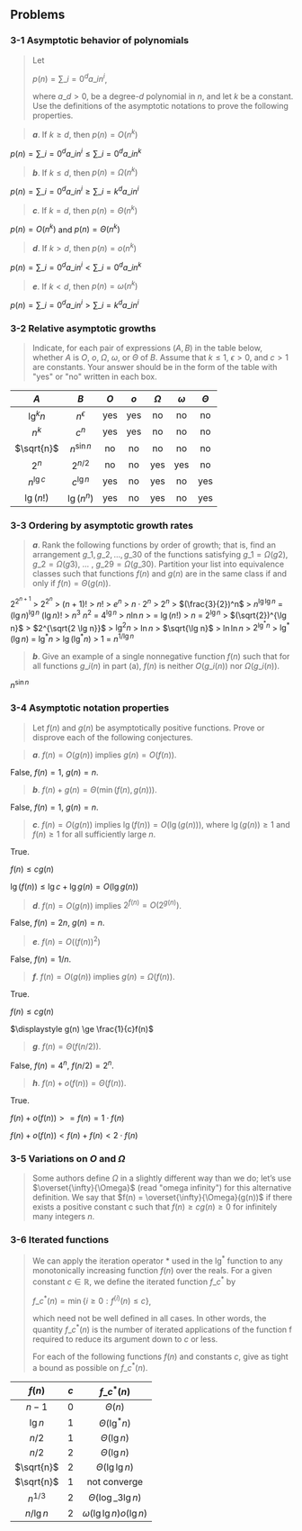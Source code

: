 ## Problems

### 3-1 Asymptotic behavior of polynomials

> Let
> 
> $p(n)=\sum\_{i=0}^d a\_i n^i$,
> 
> where $a\_d > 0$, be a degree-$d$ polynomial in $n$, and let $k$ be a constant. Use the definitions of the asymptotic notations to prove the following properties.

> __*a*__. If $k \ge d$, then $p(n)=O(n^k)$

$\displaystyle p(n)=\sum\_{i=0}^d a\_i n^i \le \sum\_{i=0}^d a\_i n^k$

> __*b*__. If $k \le d$, then $p(n)=\Omega(n^k)$

$\displaystyle p(n)=\sum\_{i=0}^d a\_i n^i \ge \sum\_{i=k}^d a\_i n^i$

> __*c*__. If $k = d$, then $p(n)=\Theta(n^k)$

$\displaystyle p(n)=O(n^k)$ and $p(n)=\Theta(n^k)$

> __*d*__. If $k > d$, then $p(n)=o(n^k)$

$\displaystyle p(n)=\sum\_{i=0}^d a\_i n^i < \sum\_{i=0}^d a\_i n^k$

> __*e*__. If $k < d$, then $p(n)=\omega(n^k)$

$\displaystyle p(n)=\sum\_{i=0}^d a\_i n^i > \sum\_{i=k}^d a\_i n^i$

### 3-2 Relative asymptotic growths

> Indicate, for each pair of expressions $(A,B)$ in the table below, whether $A$ is $O$, $o$, $\Omega$, $\omega$, or $\Theta$ of $B$. Assume that $k \le 1$, $\epsilon > 0$, and $c > 1$ are constants. Your answer
should be in the form of the table with "yes" or "no" written in each box.

| $A$ | $B$ | $O$ | $o$ | $\Omega$ | $\omega$ | $\Theta$ |
|:-:|:-:|:-:|:-:|:-:|:-:|:-:|
| $\lg^kn$ | $n^\epsilon$ | yes | yes | no | no | no |
| $n^k$ | $c^n$ | yes | yes | no | no | no |
| $\sqrt{n}$ | $n^{\sin n}$ | no | no | no | no | no |
| $2^n$ | $2^{n/2}$ | no | no | yes | yes | no |
| $n^{\lg c}$ | $c^{\lg n}$ | yes | no | yes | no | yes |
| $\lg(n!)$ | $\lg(n^n)$ | yes | no | yes | no | yes |

### 3-3 Ordering by asymptotic growth rates

> __*a*__. Rank the following functions by order of growth; that is, find an arrangement $g\_1, g\_2, \dots ,g\_{30}$ of the functions satisfying $g\_1 = \Omega(g2)$, $g\_2 = \Omega(g3)$, $\dots$ , $g\_{29} = \Omega(g\_{30})$. Partition your list into equivalence classes such that functions $f(n)$ and $g(n)$ are in the same class if and only if $f(n) = \Theta(g(n))$.

$2^{2^{n+1}}$ $>$ $2^{2^n}$ $>$ $(n+1)!$ $>$ $n!$ $>$ $e^n$ $>$ $n \cdot 2^n$ $>$ $2^n$ $>$ $(\frac{3}{2})^n$ $>$ $n^{\lg \lg n}$ $=$ $(\lg n)^{\lg n}$ $(\lg n)!$ $>$ $n^3$ $n ^ 2$ $=$ $4^{\lg n}$ $>$ $n \ln n$ $>$ $=$ $\lg(n!)$ $>$ $n$ $=$ $2^{\lg n}$ $>$ $(\sqrt{2})^{\lg n}$ $>$ $2^{\sqrt{2 \lg n}}$ $>$ $\lg^2n$ $>$ $\ln n$ $>$ $\sqrt{\lg n}$ $>$ $\ln \ln n$ $>$ $2^{\lg^\ast n}$ $>$ $\lg^\ast (\lg n)$ $=$ $\lg^\ast n$ $>$ $\lg(\lg^\ast n)$ $>$ $1$ $=$ $n^{1/\lg n}$

> __*b*__. Give an example of a single nonnegative function $f(n)$ such that for all functions $g\_i(n)$ in part (a), $f(n)$ is neither $O(g\_i(n))$ nor $\Omega(g\_i(n))$.

$n^{\sin n}$

### 3-4 Asymptotic notation properties

> Let $f(n)$ and $g(n)$ be asymptotically positive functions. Prove or disprove each of the following conjectures.

> __*a*__. $f(n)=O(g(n))$ implies $g(n)=O(f(n))$.

False, $f(n)=1$, $g(n)=n$.

> __*b*__. $f(n)+g(n)=\Theta(\min(f(n), g(n)))$.

False, $f(n)=1$, $g(n)=n$.

> __*c*__. $f(n)=O(g(n))$ implies $\lg(f(n))=O(\lg(g(n)))$, where $\lg(g(n)) \ge 1$ and $f(n) \ge 1$ for all sufficiently large $n$.

True.

$f(n) \le cg(n)$

$\lg(f(n)) \le \lg c + \lg g(n) = O(\lg g(n))$

> __*d*__. $f(n)=O(g(n))$ implies $2^{f(n)}=O(2^{g(n)})$.

False, $f(n)=2n$, $g(n)=n$.

> __*e*__. $f(n)=O((f(n))^2)$

False, $f(n)=1/n$.

> __*f*__. $f(n)=O(g(n))$ implies $g(n)=\Omega(f(n))$.

True.

$f(n) \le cg(n)$

$\displaystyle g(n) \ge \frac{1}{c}f(n)$

> __*g*__. $f(n)=\Theta(f(n/2))$.

False, $f(n)=4^n$, $f(n/2)=2^n$.

> __*h*__. $f(n)+o(f(n))=\Theta(f(n))$.

True.

$f(n) + o(f(n)) >= f(n) = 1 \cdot f(n)$

$f(n) + o(f(n)) < f(n) + f(n) < 2 \cdot f(n)$

### 3-5 Variations on $O$ and $\Omega$

> Some authors define $\Omega$ in a slightly different way than we do; let’s use $\overset{\infty}{\Omega}$ (read "omega infinity") for this alternative definition. We say that $f(n) = \overset{\infty}{\Omega}(g(n))$ if there exists a positive constant c such that $f(n) \ge cg(n) \ge 0$ for infinitely many
integers $n$.

### 3-6 Iterated functions

> We can apply the iteration operator $\ast$ used in the $\lg^\ast$ function to any monotonically increasing function $f(n)$ over the reals. For a given constant $c \in \mathbb{R}$, we define the iterated function $f\_c^\ast$ by
>
> $f\_c^\ast(n)=\min\{i \ge 0: f^{(i)}(n) \le c\}$,
>
> which need not be well defined in all cases. In other words, the quantity $f\_c^\ast(n)$ is the number of iterated applications of the function f required to reduce its argument down to $c$ or less.
>
> For each of the following functions $f(n)$ and constants $c$, give as tight a bound as possible on $f\_c^\ast(n)$.

|$f(n)$|$c$|$f\_c^\ast(n)$|
|:-:|:-:|:-:|
|$n-1$|0|$\Theta(n)$|
|$\lg n$|1|$\Theta(\lg^\ast n)$|
|$n/2$|1|$\Theta(\lg n)$|
|$n/2$|2|$\Theta(\lg n)$|
|$\sqrt{n}$|2|$\Theta(\lg\lg n)$|
|$\sqrt{n}$|1|not converge|
|$n^{1/3}$|2|$\Theta(\log\_3 \lg n)$|
|$n/\lg n$|2|$\omega(\lg\lg n) o(\lg n)$|
